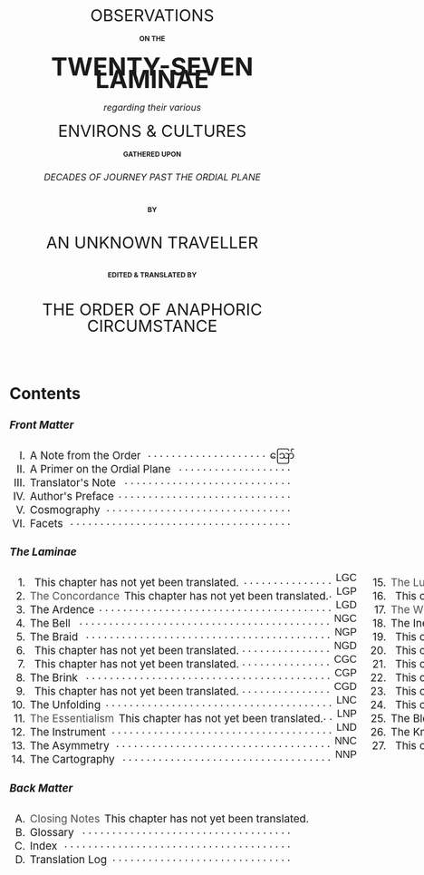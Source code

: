<h1 class="title-page">
<div class="title-2">OBSERVATIONS</div>
<div class="title-4">on the</div>
<div class="title-1">TWENTY-SEVEN LAMINAE</div>
<div class="title-3">regarding their various</div>
<div class="title-2">ENVIRONS & CULTURES</div>
<div class="title-4">gathered upon</div>
<div class="title-3">DECADES OF JOURNEY PAST THE ORDIAL PLANE</div>
<div class="title-4 spaced">by</div>
<div class="title-2">AN UNKNOWN TRAVELLER</div>
<div class="title-4 spaced">edited & translated by</div>
<div class="title-2 guild-name">THE ORDER OF ANAPHORIC CIRCUMSTANCE</div>
</h1>

<!--
  The Marches of Wales: Notes and Impressions on the Welsh Borders, from the Severn Sea to the Sands o' Dee

  OBSERVATIONS
  on the
  RIVER WYE
  and several parts of
  SOUTH WALES, &c.
  relative chiefly to
  PICTURESQUE BEAUTY;
  made
  In the Summer of the Year 1770

  HISTORICAL and DESCRIPTIVE
  **ACCOUNTS**
  of the
  ANCIENT and PRESENT STATE
  of
  THE TOWN
  of
  **MONMOUTH**
  including
  A VARIETY OF PARTICULARS
  deserving the stranger's notice
  RELATING TO THE BOROUGH
  and its
  NEIGHBORHOOD
  collected from original papers and unquestionable authorities
  the whole never before published
-->

<style>
.title-page {
  text-align: center;
  margin: 3.5rem 0 5.5rem;
  font-weight: normal;
  line-height: 1.35rem;
}
  .title-page .title-1 {
    font-size: 2.7rem;
    margin: 1.8rem 0;
    font-weight: bold;
  }
  .bask .title-page .title-1 {
    font-size: 2.4rem;
  }
  .title-page .title-2 {
    font-size: 1.8rem;
    margin: 1.2rem 0;
  }
  .title-page .title-3 {
    font-size: 1rem;
    font-style: italic;
    margin: 1.2rem 0;
  }
  .title-page .title-4 {
    font-size: 0.75rem;
    margin: 0.5rem 0;
    font-weight: bold;
    text-transform: uppercase;
  }
  .title-page .guild-name {
    max-width: 700px;
    margin-left: auto;
    margin-right: auto;
    line-height: 1.8rem;
    text-transform: uppercase;
  }
  .title-page .spaced {
    margin: 2.25rem 0;
  }
  @media only screen and (max-width: 767px) {
    .title-page {
      margin: 0.9rem 0 3.6rem;
    }
      .title-page .title-1 {
        font-size: 1.8rem;
      }
      .title-page .title-2 {
        font-size: 1.35rem;
      }
      .title-page .spaced {
        margin: 1.35rem 0;
      }
  }

.toc {
  font-size: 1.17rem;
}
  @media only screen and (max-width: 767px) {
    .toc {
      font-size: 1rem;
    }
  }
  .toc h1, .toc h4 {
    text-align: center;
    margin-top: 3rem;
    text-transform: uppercase;
  }
  .toc a {
    text-decoration: none;
  }
    .toc a.undone {
      cursor: pointer;
      opacity: 0.75;
    }
    .toc a.undone:hover {
      opacity: 0.85;
    }
  .toc td:first-child {
    text-align: right;
    padding-right: 1em;
  }
  .toc .lamina {
    display: flex;
  }
    .toc .lamina-section:first-child {
      margin-right: 24px;
    }
    @media only screen and (max-width: 767px) {
      .toc .lamina {
        display: block;
      }
      .toc .lamina-section:first-child {
        margin: 0;
      }
    }

  .toc .row {
    display: flex;
    justify-content: space-between;
    height: 1.5rem;
  }
    @media only screen and (max-width: 767px) {
      .toc .row {
        padding-right: 8px;
      }
    }
  .toc .left {
    white-space: nowrap;
  }
  .toc .numeral {
    width: 28px;
    text-align: right;
    display: inline-block;
  }
    @media only screen and (max-width: 767px) {
      .toc .numeral {
        width: 23px;
      }
    }
  .toc a {
    margin: 0 8px;
  }
  .toc .dots {
    overflow: hidden;
    max-height: 1em;
    text-align: right;
    position: relative;
    top: -0.25rem;
  }
  .toc .dots:before {
    content: '. . . . . . . . . . . . . . . . . . . . . . . . . . . . . . . . . . . . . . . . . . . . . . . . . . . . . . . . . . . . . . . . . . . . . . . . . . . . . . . . . . . . . . . . . . . . . . . . . . . . . . . . . . . . . . . . . . . . . .';
  }
  .toc .page {
    font-family: "NotoSansMyanmar", sans-serif;
    font-size: 18px;
    position: relative;
    margin-left: 8px;
    height: 1.5rem;
    /*width: 1rem;*/
    /*min-width: 1rem;*/
    text-align: center;
    top: -0.45rem;
  }
    @media only screen and (max-width: 767px) {
      .toc .page {
        top: -0.6rem;
      }
    }

  .toc .tooltip {
    width: 250px;
    text-align: center;
    pointer-events: none !important;
  }

  .shortcuts {
    font-size: 1rem;
  }
</style>

<div class="toc">

## Contents

##### Front Matter

<div class="row">
  <div class="left"><div class="numeral">I.</div><a href="00-i-note.html">A Note from the <span class="guild-term">Order</span></a></div>
  <div class="dots"></div><div class="page">ဪ</div>
</div>
<div class="row">
  <div class="left"><div class="numeral">II.</div><a href="00-ii-ordial-primer.html">A Primer on the Ordial Plane</a></div>
  <div class="dots"></div><div class="page"></div>
</div>
<div class="row">
  <div class="left"><div class="numeral">III.</div><a href="00-iii-translators-note.html">Translator's Note</a></div>
  <div class="dots"></div><div class="page"></div>
</div>
<div class="row">
  <div class="left"><div class="numeral">IV.</div><a href="00-iv-author-preface.html">Author's Preface</a></div>
  <div class="dots"></div><div class="page"></div>
</div>
<div class="row">
  <div class="left"><div class="numeral">V.</div><a href="00-v-cosmography.html">Cosmography</a></div>
  <div class="dots"></div><div class="page"></div>
</div>
<div class="row">
  <div class="left"><div class="numeral">VI.</div><a href="00-vi-facets.html">Facets</a></div>
  <div class="dots"></div><div class="page"></div>
</div>

##### The Laminae

<div class="lamina">
<div class="lamina-section">
<div class="row">
  <div class="left"><div class="numeral">1.</div><span class="tooltip-wrap"><a class="lamina-name undone unnamed" hreff="01-lgc.html"></a><span class="tooltip">This chapter has not yet been translated.</span></div>
  <div class="dots"></div><div class="page">LGC</div>
</div>
<div class="row">
  <div class="left"><div class="numeral">2.</div><span class="tooltip-wrap"><a class="lamina-name undone" hreff="02-lgp.html">The Concordance</a><span class="tooltip">This chapter has not yet been translated.</span></div>
  <div class="dots"></div><div class="page">LGP</div>
</div>
<div class="row">
  <div class="left"><div class="numeral">3.</div><a class="lamina-name" href="03-lgd.html">The Ardence</a></div>
  <div class="dots"></div><div class="page">LGD</div>
</div>

<div class="row">
  <div class="left"><div class="numeral">4.</div><a class="lamina-name" href="04-ngc.html">The Bell</a></div>
  <div class="dots"></div><div class="page">NGC</div>
</div>
<div class="row">
  <div class="left"><div class="numeral">5.</div><a class="lamina-name" href="05-ngp.html">The Braid</a></div>
  <div class="dots"></div><div class="page">NGP</div>
</div>
<div class="row">
  <div class="left"><div class="numeral">6.</div><span class="tooltip-wrap"><a class="lamina-name undone unnamed" hreff="06-ngd.html"></a><span class="tooltip">This chapter has not yet been translated.</span></div>
  <div class="dots"></div><div class="page">NGD</div>
</div>

<div class="row">
  <div class="left"><div class="numeral">7.</div><span class="tooltip-wrap"><a class="lamina-name undone unnamed" hreff="07-cgc.html"></a><span class="tooltip">This chapter has not yet been translated.</span></div>
  <div class="dots"></div><div class="page">CGC</div>
</div>
<div class="row">
  <div class="left"><div class="numeral">8.</div><a class="lamina-name" href="08-cgp.html">The Brink</a></div>
  <div class="dots"></div><div class="page">CGP</div>
</div>
<div class="row">
  <div class="left"><div class="numeral">9.</div><span class="tooltip-wrap"><a class="lamina-name undone unnamed" hreff="09-cgd.html"></a><span class="tooltip">This chapter has not yet been translated.</span></div>
  <div class="dots"></div><div class="page">CGD</div>
</div>

<div class="row">
  <div class="left"><div class="numeral">10.</div><a class="lamina-name" href="10-lnc.html">The Unfolding</a></div>
  <div class="dots"></div><div class="page">LNC</div>
</div>
<div class="row">
  <div class="left"><div class="numeral">11.</div><span class="tooltip-wrap"><a class="lamina-name undone" hreff="11-lnp.html">The Essentialism</a><span class="tooltip">This chapter has not yet been translated.</span></div>
  <div class="dots"></div><div class="page">LNP</div>
</div>
<div class="row">
  <div class="left"><div class="numeral">12.</div><a class="lamina-name" href="12-lnd.html">The Instrument</a></div>
  <div class="dots"></div><div class="page">LND</div>
</div>

<div class="row">
  <div class="left"><div class="numeral">13.</div><a class="lamina-name" href="13-nnc.html">The Asymmetry</a></div>
  <div class="dots"></div><div class="page">NNC</div>
</div>
<div class="row">
  <div class="left"><div class="numeral">14.</div><a class="lamina-name" href="14-nnp.html">The Cartography</a></div>
  <div class="dots"></div><div class="page">NNP</div>
</div>
</div>

<div class="lamina-section">
<div class="row">
  <div class="left"><div class="numeral">15.</div><span class="tooltip-wrap"><a class="lamina-name undone" hreff="15-nnd.html">The Lucidity</a><span class="tooltip">This chapter has not yet been translated.</span></span></div>
  <div class="dots"></div><div class="page">NND</div>
</div>

<div class="row">
  <div class="left"><div class="numeral">16.</div><span class="tooltip-wrap"><a class="lamina-name undone unnamed" hreff="16-cnc.html"></a><span class="tooltip">This chapter has not yet been translated.</span></div>
  <div class="dots"></div><div class="page">CNC</div>
</div>
<div class="row">
  <div class="left"><div class="numeral">17.</div><span class="tooltip-wrap"><a class="lamina-name undone" hreff="17-cnp.html">The Wilt</a><span class="tooltip">This chapter has not yet been translated.</span></div>
  <div class="dots"></div><div class="page">CNP</div>
</div>
<div class="row">
  <div class="left"><div class="numeral">18.</div><a class="lamina-name" href="18-cnd.html">The Inevitability</a></div>
  <div class="dots"></div><div class="page">CND</div>
</div>

<div class="row">
  <div class="left"><div class="numeral">19.</div><span class="tooltip-wrap"><a class="lamina-name undone unnamed" hreff="19-lec.html"></a><span class="tooltip">This chapter has not yet been translated.</span></div>
  <div class="dots"></div><div class="page">LEC</div>
</div>
<div class="row">
  <div class="left"><div class="numeral">20.</div><span class="tooltip-wrap"><a class="lamina-name undone unnamed" hreff="20-lep.html"></a><span class="tooltip">This chapter has not yet been translated.</span></div>
  <div class="dots"></div><div class="page">LEP</div>
</div>
<div class="row">
  <div class="left"><div class="numeral">21.</div><span class="tooltip-wrap"><a class="lamina-name undone unnamed" hreff="21-led.html"></a><span class="tooltip">This chapter has not yet been translated.</span></div>
  <div class="dots"></div><div class="page">LED</div>
</div>

<div class="row">
  <div class="left"><div class="numeral">22.</div><span class="tooltip-wrap"><a class="lamina-name undone unnamed" hreff="22-nec.html"></a><span class="tooltip">This chapter has not yet been translated.</span></div>
  <div class="dots"></div><div class="page">NEC</div>
</div>
<div class="row">
  <div class="left"><div class="numeral">23.</div><span class="tooltip-wrap"><a class="lamina-name undone unnamed" hreff="23-nep.html"></a><span class="tooltip">This chapter has not yet been translated.</span></div>
  <div class="dots"></div><div class="page">NEP</div>
</div>
<div class="row">
  <div class="left"><div class="numeral">24.</div><span class="tooltip-wrap"><a class="lamina-name undone unnamed" hreff="24-ned.html"></a><span class="tooltip">This chapter has not yet been translated.</span></div>
  <div class="dots"></div><div class="page">NED</div>
</div>

<div class="row">
  <div class="left"><div class="numeral">25.</div><a class="lamina-name" href="25-cec.html">The Bloom</a></div>
  <div class="dots"></div><div class="page">CEC</div>
</div>
<div class="row">
  <div class="left"><div class="numeral">26.</div><a class="lamina-name" href="26-cep.html">The Knot</a></div>
  <div class="dots"></div><div class="page">CEP</div>
</div>
<div class="row">
  <div class="left"><div class="numeral">27.</div><span class="tooltip-wrap"><a class="lamina-name undone unnamed" hreff="27-ced.html"></a><span class="tooltip">This chapter has not yet been translated.</span></div>
  <div class="dots"></div><div class="page">CED</div>
</div>

</div>
</div>

##### Back Matter

<div class="row">
  <div class="left"><div class="numeral">A.</div><span class="tooltip-wrap"><a class="undone" hreff="#">Closing Notes</a><span class="tooltip">This chapter has not yet been translated.</span></div>
  <div class="dots"></div><div class="page"></div>
</div>
<div class="row">
  <div class="left"><div class="numeral">B.</div><a href="b-glossary.html">Glossary</a></div>
  <div class="dots"></div><div class="page"></div>
</div>
<div class="row">
  <div class="left"><div class="numeral">C.</div><a href="c-index.html">Index</a></div>
  <div class="dots"></div><div class="page"></div>
</div>
<div class="row">
  <div class="left"><div class="numeral">D.</div><a href="d-translation-log.html">Translation Log</a></div>
  <div class="dots"></div><div class="page"></div>
</div>

</div>

